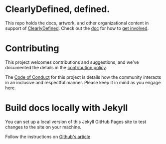 #  ClearlyDefined, defined.

This repo holds the docs, artwork, and other organizational content in support of [ClearlyDefined](https://clearlydefined.io). Check out the [doc](https://docs.clearlydefined.io) for how to [get involved](https://docs.clearlydefined.io/get-involved).

# Contributing

This project welcomes contributions and suggestions, and we've documented the details in the [contribution policy](CONTRIBUTING.md).

The [Code of Conduct](CODE_OF_CONDUCT.md) for this project is details how the community interacts in
an inclusive and respectful manner. Please keep it in mind as you engage here.

# Build docs locally with Jekyll

You can set up a local version of this Jekyll GitHub Pages site to test changes to the site on your machine.

Follow the instructions on [Github's article](https://help.github.com/articles/setting-up-your-github-pages-site-locally-with-jekyll/)
